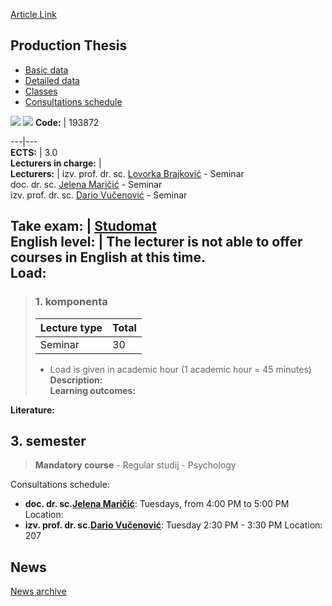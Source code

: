 [Article Link](https://www.fhs.hr/en/course/prothe_b)

## Production Thesis
  * [Basic data](https://www.fhs.hr/en/course/prothe_b#v1id-523821_883398_1_0 "Basic data")
  * [Detailed data](https://www.fhs.hr/en/course/prothe_b#v1id-523821_883398_1_1 "Detailed data")
  * [Classes](https://www.fhs.hr/en/course/prothe_b#v1id-523821_883398_1_2 "Classes")
  * [Consultations schedule](https://www.fhs.hr/en/course/prothe_b#v1id-523821_883398_1_3 "Consultations schedule")


[![](https://www.fhs.hr/img/flags/gif/hr.gif)](https://www.fhs.hr/predmet/idr_d) [![](https://www.fhs.hr/img/flags/gif/gb.gif)](https://www.fhs.hr/en/course/prothe_b)
**Code:** |  193872  
  
---|---  
**ECTS:** |  3.0   
**Lecturers in charge:** |   
**Lecturers:** |  izv. prof. dr. sc. [Lovorka Brajković](https://www.fhs.hr/djelatnik/lovorka.brajkovic) - Seminar  
doc. dr. sc. [Jelena Maričić](https://www.fhs.hr/djelatnik/jelena.maricic) - Seminar  
izv. prof. dr. sc. [Dario Vučenović](https://www.fhs.hr/djelatnik/dario.vucenovic) - Seminar  
  
**Take exam:** |  [Studomat](http://www.isvu.hr/studomat)  
**English level:** |  The lecturer is not able to offer courses in English at this time.   
**Load:**  
---  
> ### 1. komponenta
> | Lecture type | Total  
> ---|---  
> Seminar | 30  
> * Load is given in academic hour (1 academic hour = 45 minutes)   
**Description:**  
> **Learning outcomes:**  

  
**Literature:**  

  
**3. semester**  
---  
> **Mandatory course** - Regular studij - Psychology  
>   
Consultations schedule: 
  * **doc. dr. sc.[Jelena Maričić](https://www.fhs.hr/djelatnik/jelena.maricic)**: 
Tuesdays, from 4:00 PM to 5:00 PM
Location: 
  * **izv. prof. dr. sc.[Dario Vučenović](https://www.fhs.hr/djelatnik/dario.vucenovic)**: 
Tuesday 2:30 PM - 3:30 PM
Location: 207 


## News
[News archive](https://www.fhs.hr/en/course/prothe_b?@=216gb#news_115386 "News archive")
